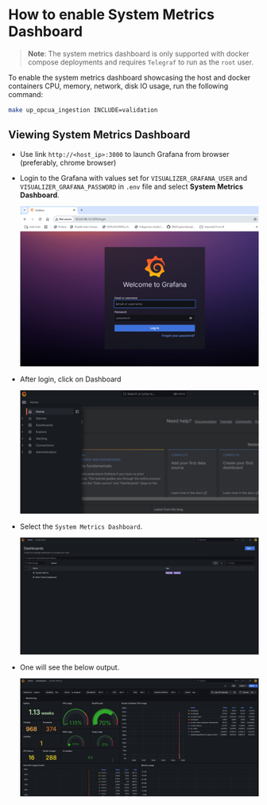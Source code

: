 # How to enable System Metrics Dashboard

> **Note**: The system metrics dashboard is only supported with docker compose deployments and requires `Telegraf` to run as the `root` user.

To enable the system metrics dashboard showcasing the host and docker containers CPU, memory, network, disk IO usage, run the following command:

```bash
make up_opcua_ingestion INCLUDE=validation
```

##  Viewing System Metrics Dashboard

- Use link `http://<host_ip>:3000` to launch Grafana from browser (preferably, chrome browser)

- Login to the Grafana with values set for `VISUALIZER_GRAFANA_USER` and `VISUALIZER_GRAFANA_PASSWORD`
    in `.env` file and select **System Metrics Dashboard**.

    ![Grafana login](./_images/login_wt.png)

- After login, click on Dashboard 

    ![Menu view](./_images/dashboard.png)

- Select the `System Metrics Dashboard`.

    ![List all dashboard](./_images/list_all_dashboard.png)

- One will see the below output.

    ![System Metrics Dashboard](./_images/system_metrics_dashboard.png)